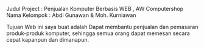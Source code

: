 Judul Project : Penjualan Komputer Berbasis WEB , AW Computershop
Nama Kelompok : Abdi Gunawan & Moh. Kurniawan

Tujuan Web ini saya buat adalah Dapat membantu penjualan dan pemasaran produk-produk 
komputer, sehingga semua orang dapat memesan secara cepat kapanpun dan dimanapun.